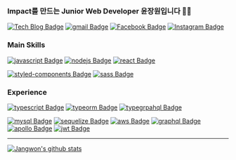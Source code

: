 ### Impact를 만드는 Junior Web Developer 윤장원입니다 👨‍💻

[![Tech Blog Badge](http://img.shields.io/badge/-Tech%20blog-000000?style=flat-square&logo=github&link=https://velog.io/@jangwonyoon/series)](https://velog.io/@jangwonyoon/series)
[![gmail Badge](https://img.shields.io/badge/Gmail-D14836?style=flat-square&logo=gmail&logoColor=white&link=mailto:jimmy53120488@gmail.com)](mailto:yoonajangwon94@gmail.com)
[![Facebook Badge](https://img.shields.io/badge/Facebook-1877f2?style=flat-square&logo=facebook&logoColor=white&link=https://www.facebook.com/profile.php?id=100004439202207)](https://www.facebook.com/profile.php?id=100004439202207)
[![Instagram Badge](https://img.shields.io/badge/Instagram-ff69b4?style=flat-square&logo=instagram&logoColor=white&link=https://www.instagram.com/jangwon_diego_yoon/)](https://www.instagram.com/jangwon_diego_yoon/)

### Main Skills
[![javascript Badge](https://img.shields.io/badge/Javascript-F7DF1E?style=flat-square&logo=javascript&logoColor=black)](#)
[![nodejs Badge](https://img.shields.io/badge/Node.js-339933?style=flat-square&logo=node.js&logoColor=white)](#)
[![react Badge](https://img.shields.io/badge/React-61DAFB?style=flat-square&logo=react&logoColor=black)](#)

[![styled-components Badge](https://img.shields.io/badge/StyledComponents-DB7093?style=flat-square&logo=styled-components&logoColor=white)](#)
[![sass Badge](https://img.shields.io/badge/Sass-CC6699?style=flat-square&logo=sass&logoColor=white)](#)

### Experience
[![typescript Badge](https://img.shields.io/badge/Typescript-007ACC?style=flat-square&logo=typescript&logoColor=white)](#)
[![typeorm Badge](https://img.shields.io/badge/TypeORM-E83524?style=flat-square)](#)
[![typegrpahql Badge](https://img.shields.io/badge/TypeGraphQL-2F7AAB?style=flat-square)](#)

[![mysql Badge](https://img.shields.io/badge/MySQL-4479A1?style=flat-square&logo=mysql&logoColor=white)](#)
[![sequelize Badge](https://img.shields.io/badge/Sequelize-03AFEF?style=flat-square)](#)
[![aws Badge](https://img.shields.io/badge/AWS-232F3E?style=flat-square&logo=amazon-aws&logoColor=white)](#)
[![graphql Badge](https://img.shields.io/badge/GraphQL-E10098?style=flat-square&logo=graphql&logoColor=white)](#)
[![apollo Badge](https://img.shields.io/badge/Apollo-311C87?style=flat-square&logo=apollo-graphql&logoColor=white)](#)
[![jwt Badge](https://img.shields.io/badge/JWT-000000?style=flat-square&logo=json-web-tokens&logoColor=white)](#)

---

[![Jangwon's github stats](https://github-readme-stats.vercel.app/api?username=jangwonyoon)](https://github.com/jangwonyoon/github-readme-stats)
